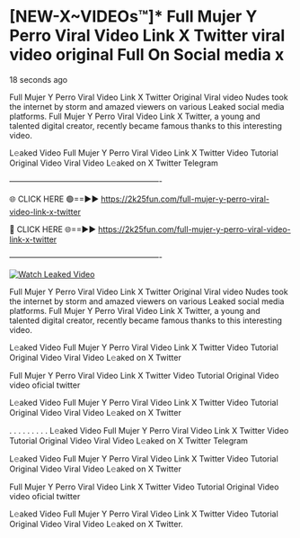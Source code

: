 # [NEW-X~VIDEOs™]* Full Mujer Y Perro Viral Video Link X Twitter viral video original Full On Social media x

18 seconds ago

Full Mujer Y Perro Viral Video Link X Twitter Original Viral video Nudes took the internet by storm and amazed viewers on various Leaked social media platforms. Full Mujer Y Perro Viral Video Link X Twitter, a young and talented digital creator, recently became famous thanks to this interesting video.

L𝚎aked Video Full Mujer Y Perro Viral Video Link X Twitter Video Tutorial Original Video Viral Video L𝚎aked on X Twitter Telegram

———————————————————-

🌐 CLICK HERE 🟢==►► https://2k25fun.com/full-mujer-y-perro-viral-video-link-x-twitter

🔴 CLICK HERE 🌐==►► https://2k25fun.com/full-mujer-y-perro-viral-video-link-x-twitter

———————————————————-

[![Watch Leaked Video](https://miro.medium.com/v2/resize:fit:828/format:webp/1*cilzJN44JGOrTw9NJCrNHA.gif "Watch Leaked Video")](https://2k25fun.com/full-mujer-y-perro-viral-video-link-x-twitter)

Full Mujer Y Perro Viral Video Link X Twitter Original Viral video Nudes took the internet by storm and amazed viewers on various Leaked social media platforms. Full Mujer Y Perro Viral Video Link X Twitter, a young and talented digital creator, recently became famous thanks to this interesting video.

L𝚎aked Video Full Mujer Y Perro Viral Video Link X Twitter Video Tutorial Original Video Viral Video L𝚎aked on X Twitter

Full Mujer Y Perro Viral Video Link X Twitter Video Tutorial Original Video video oficial twitter

L𝚎aked Video Full Mujer Y Perro Viral Video Link X Twitter Video Tutorial Original Video Viral Video L𝚎aked on X Twitter

. . . . . . . . . L𝚎aked Video Full Mujer Y Perro Viral Video Link X Twitter Video Tutorial Original Video Viral Video L𝚎aked on X Twitter Telegram

L𝚎aked Video Full Mujer Y Perro Viral Video Link X Twitter Video Tutorial Original Video Viral Video L𝚎aked on X Twitter

Full Mujer Y Perro Viral Video Link X Twitter Video Tutorial Original Video video oficial twitter

L𝚎aked Video Full Mujer Y Perro Viral Video Link X Twitter Video Tutorial Original Video Viral Video L𝚎aked on X Twitter.
